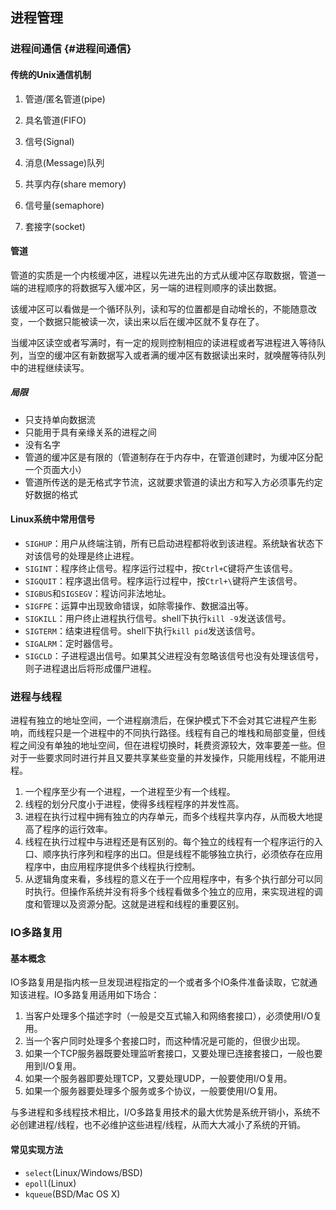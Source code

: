 ## 进程管理

### 进程间通信 {#进程间通信}

#### **传统的Unix通信机制**

1. 管道/匿名管道\(pipe\)

2. 具名管道\(FIFO\)

3. 信号\(Signal\)

4. 消息\(Message\)队列

5. 共享内存\(share memory\)

6. 信号量\(semaphore\)

7. 套接字\(socket\)

#### 管道

管道的实质是一个内核缓冲区，进程以先进先出的方式从缓冲区存取数据，管道一端的进程顺序的将数据写入缓冲区，另一端的进程则顺序的读出数据。

该缓冲区可以看做是一个循环队列，读和写的位置都是自动增长的，不能随意改变，一个数据只能被读一次，读出来以后在缓冲区就不复存在了。

当缓冲区读空或者写满时，有一定的规则控制相应的读进程或者写进程进入等待队列，当空的缓冲区有新数据写入或者满的缓冲区有数据读出来时，就唤醒等待队列中的进程继续读写。

##### **局限**

* 只支持单向数据流
* 只能用于具有亲缘关系的进程之间
* 没有名字
* 管道的缓冲区是有限的（管道制存在于内存中，在管道创建时，为缓冲区分配一个页面大小）
* 管道所传送的是无格式字节流，这就要求管道的读出方和写入方必须事先约定好数据的格式

#### **Linux系统中常用信号**

* `SIGHUP`：用户从终端注销，所有已启动进程都将收到该进程。系统缺省状态下对该信号的处理是终止进程。
* `SIGINT`：程序终止信号。程序运行过程中，按`Ctrl+C`键将产生该信号。
* `SIGQUIT`：程序退出信号。程序运行过程中，按`Ctrl+\`键将产生该信号。
* `SIGBUS`和`SIGSEGV`：程访问非法地址。
* `SIGFPE`：运算中出现致命错误，如除零操作、数据溢出等。
* `SIGKILL`：用户终止进程执行信号。shell下执行`kill -9`发送该信号。
* `SIGTERM`：结束进程信号。shell下执行`kill pid`发送该信号。
* `SIGALRM`：定时器信号。
* `SIGCLD`：子进程退出信号。如果其父进程没有忽略该信号也没有处理该信号，则子进程退出后将形成僵尸进程。

### 进程与线程

进程有独立的地址空间，一个进程崩溃后，在保护模式下不会对其它进程产生影响，而线程只是一个进程中的不同执行路径。线程有自己的堆栈和局部变量，但线程之间没有单独的地址空间，但在进程切换时，耗费资源较大，效率要差一些。但对于一些要求同时进行并且又要共享某些变量的并发操作，只能用线程，不能用进程。

1. 一个程序至少有一个进程，一个进程至少有一个线程。
2. 线程的划分尺度小于进程，使得多线程程序的并发性高。
3. 进程在执行过程中拥有独立的内存单元，而多个线程共享内存，从而极大地提高了程序的运行效率。
4. 线程在执行过程中与进程还是有区别的。每个独立的线程有一个程序运行的入口、顺序执行序列和程序的出口。但是线程不能够独立执行，必须依存在应用程序中，由应用程序提供多个线程执行控制。
5. 从逻辑角度来看，多线程的意义在于一个应用程序中，有多个执行部分可以同时执行。但操作系统并没有将多个线程看做多个独立的应用，来实现进程的调度和管理以及资源分配。这就是进程和线程的重要区别。

### IO多路复用

#### 基本概念

IO多路复用是指内核一旦发现进程指定的一个或者多个IO条件准备读取，它就通知该进程。IO多路复用适用如下场合：

1. 当客户处理多个描述字时（一般是交互式输入和网络套接口），必须使用I/O复用。
2. 当一个客户同时处理多个套接口时，而这种情况是可能的，但很少出现。
3. 如果一个TCP服务器既要处理监听套接口，又要处理已连接套接口，一般也要用到I/O复用。
4. 如果一个服务器即要处理TCP，又要处理UDP，一般要使用I/O复用。
5. 如果一个服务器要处理多个服务或多个协议，一般要使用I/O复用。

与多进程和多线程技术相比，I/O多路复用技术的最大优势是系统开销小，系统不必创建进程/线程，也不必维护这些进程/线程，从而大大减小了系统的开销。

#### 常见实现方法

* `select`\(Linux/Windows/BSD\)
* `epoll`\(Linux\)
* `kqueue`\(BSD/Mac OS X\)
